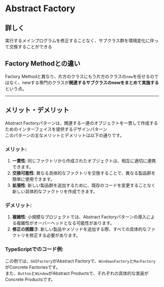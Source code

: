 # Abstract Factory

## 詳しく

実行するメインプログラムを修正することなく、サブクラス群を環境変化に伴って交換することができる

## Factory Methodとの違い

Factory Methodと異なり、片方のクラスにもう片方のクラスの`new`を任せるのではなく、newする専門のクラスが**関連するサブクラスのnewをまとめて実施する**という点。

---

## メリット・デメリット

Abstract Factoryパターンは、関連する一連のオブジェクトを一貫して作成するためのインターフェイスを提供するデザインパターン  
このパターンの主なメリットとデメリットは以下の通りです。

### メリット:

1. **一貫性**: 同じファクトリから作成されたオブジェクトは、相互に適切に連携できます。
2. **交換可能性**: 異なる具体的なファクトリを交換することで、異なる製品群を簡単に使用できます。
3. **拡張性**: 新しい製品群を追加するために、既存のコードを変更することなく新しい具体的なファクトリを作成できます。

### デメリット:

1. **複雑性**: 小規模なプロジェクトでは、Abstract Factoryパターンの導入による複雑性がオーバーヘッドとなる可能性があります。
2. **修正の困難さ**: 新しい製品やメソッドを追加する際、すべての具体的なファクトリを修正する必要があります。

### TypeScriptでのコード例:


この例では、`GUIFactory`がAbstract Factoryで、`WindowsFactory`と`MacFactory`がConcrete Factoriesです。  
また、`Button`と`Window`がAbstract Productsで、それぞれの具体的な実装がConcrete Productsです。